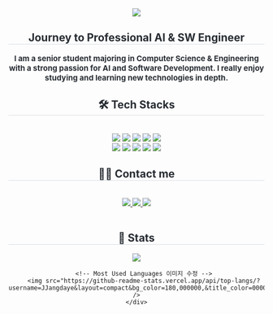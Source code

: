 <div align="center">
    <img src="https://capsule-render.vercel.app/api?type=waving&color=ff8585&height=120&text=Hi,%20there!%20Welcome%20to%20Daye's%20Github👋&animation=fadeIn&fontColor=000000&fontSize=40" />
</div>
<div align="center">
    <h2 style="border-bottom: 1px solid #d8dee4; color: #282d33;">Journey to Professional AI & SW Engineer</h2>
    <div style="font-weight: 700; font-size: 15px; text-align: center; color: #282d33;">
        I am a senior student majoring in Computer Science & Engineering with a strong passion for AI and Software Development. I really enjoy studying and learning new technologies in depth.
    </div>
</div>
<div align="center">
    <h2 style="border-bottom: 1px solid #d8dee4; color: #282d33;">🛠️ Tech Stacks</h2> <br>
    <div style="margin: 0 auto; text-align: center;" align="center">
        <img src="https://img.shields.io/badge/Discord-5865F2?style=for-the-badge&logo=Discord&logoColor=white">
        <img src="https://img.shields.io/badge/Figma-F24E1E?style=for-the-badge&logo=Figma&logoColor=white">
        <img src="https://img.shields.io/badge/Git-F05032?style=for-the-badge&logo=Git&logoColor=white">
        <img src="https://img.shields.io/badge/Github-181717?style=for-the-badge&logo=Github&logoColor=white">
        <img src="https://img.shields.io/badge/Linux-FCC624?style=for-the-badge&logo=Linux&logoColor=white">
        <br><img src="https://img.shields.io/badge/MySQL-4479A1?style=for-the-badge&logo=MySQL&logoColor=white">
        <img src="https://img.shields.io/badge/Notion-000000?style=for-the-badge&logo=Notion&logoColor=white">
        <img src="https://img.shields.io/badge/Python-3776AB?style=for-the-badge&logo=Python&logoColor=white">
        <img src="https://img.shields.io/badge/PyTorch-EE4C2C?style=for-the-badge&logo=PyTorch&logoColor=white">
        <img src="https://img.shields.io/badge/Slack-4A154B?style=for-the-badge&logo=Slack&logoColor=white">
        <br/>
    </div>
</div>
<div align="center">
    <h2 style="border-bottom: 1px solid #d8dee4; color: #282d33;">🧑‍💻 Contact me</h2> <br>
    <div align="center">
        <a href="https://blog.naver.com/moda1019">
            <img src="https://img.shields.io/badge/Naver-03C75A?style=for-the-badge&logo=Naver&logoColor=white&link=https://blog.naver.com/moda1019">
        </a>
        <a href="https://alwaysmoveforward.tistory.com">
            <img src="https://img.shields.io/badge/Tistory-000000?style=for-the-badge&logo=Tistory&logoColor=white&link=https://alwaysmoveforward.tistory.com">
        </a>
        <a href="mailto:jjangdaye@gmail.com">
            <img src="https://img.shields.io/badge/Gmail-EA4335?style=for-the-badge&logo=Gmail&logoColor=white&link=mailto:jjangdaye@gmail.com">
        </a>
    </div>  <br>
</div>
<div align="center">
    <h2 style="border-bottom: 1px solid #d8dee4; color: #282d33;">🏅 Stats</h2>
    <div align="center">
        <!-- GitHub Stats 이미지 수정 -->
        <img src="https://github-readme-stats.vercel.app/api?username=JJangdaye&custom_title=JJangdaye's+Github+Stat&bg_color=180,000000,&title_color=000000&text_color=000000&border_radius=10" />

        <!-- Most Used Languages 이미지 수정 -->
        <img src="https://github-readme-stats.vercel.app/api/top-langs/?username=JJangdaye&layout=compact&bg_color=180,000000,&title_color=000000&text_color=000000&border_radius=10" />
    </div>
</div>
